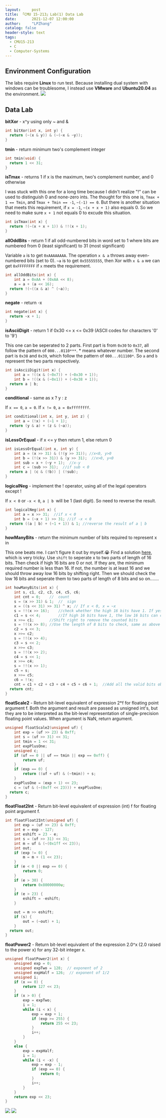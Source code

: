 ```yaml
---
layout:     post
title: 「CMU 15-213」Lab(1) Data Lab
date:       2021-12-07 12:00:00
author:     "LPZhang"
catalog: false
header-style: text
tags: 
  - CMU15-213
  - C
  - Computer-Systems
---
```

## Environment Configuration
The labs require **Linux** to run test. Because installing dual system with windows can be troublesome, I instead use **VMware** and **Ubuntu20.04** as the environment.
![](/img/in-post/2021-12-07-CMU15213-LAB1/vmware.jpg)

## Data Lab
**bitXor** - x^y using only ~ and &
```c
int bitXor(int x, int y) {
  return (~(x & y)) & (~(~x & ~y));
}
```

**tmin** - return minimum two's complement integer 
```c
int tmin(void) {
  return 1 << 31;
}
```
**isTmax** - returns 1 if x is the maximum, two's complement number, and 0 otherwise 

I was stuck with this one for a long time because I didn't realize "!" can be used to distinguish 0 and none-zero ints. The thought for this one is, `Tmax + 1 == Tmin`, and `Tmax + Tmin == -1`, `~(-1) == 0`. But there is another situation that meets this  requirement, if `x = -1`, `~(x + x + 1)` also equals 0. So we need to make sure `x + 1` not equals 0 to excude this situation.
```c
int isTmax(int x) {
  return !(~(x + x + 1)) & !!(x + 1);
}
```
**allOddBits** - return 1 if all odd-numbered bits in word set to 1 where bits are numbered from 0 (least significant) to 31 (most significant)

Variable `a` is to get `0xAAAAAAAA`. The operation `x & a` throws away even-numbered bits (set to 0). `~a` is to get `0x55555555`, then Xor with `x & a` we can get `0xFFFFFFFF` if `x` meets the requirement.
```c
int allOddBits(int x) {
    int a = 0xAA + (0xAA << 8);
    a = a + (a << 16);
  return !(~((x & a) ^ (~a));
}
```
**negate** - return -x 

```c
int negate(int x) {
  return ~x + 1;
}
```
**isAsciiDigit** - return 1 if 0x30 <= x <= 0x39 (ASCII codes for characters '0' to '9')

This one can be seperated to 2 parts. First part is from `0x30` to `0x37`, all follow the pattern of `000...0110***`. * means whatever number. The second part is `0x38` and `0x39`, which follow the pattern of `000...011100*`. So `a` and `b` represent the two parts respectively.
```c
int isAsciiDigit(int x) {
    int a = !((x & (~0x7)) + (~0x30 + 1));
    int b = !((x & (~0x1)) + (~0x38 + 1));
  return a | b;
}
```
**conditional** - same as x ? y : z

If `x == 0`, `a = 0`. If `x != 0`, `a = 0xffffffff`.
```c
int conditional(int x, int y, int z) {
    int a = (!x) + (~1 + 1);
  return (y & a) + (z & (~a));
}
```
**isLessOrEqual** - if x <= y  then return 1, else return 0 

```c
int isLessOrEqual(int x, int y) {
    int a = (x >> 31) & (!(y >> 31)); //x<0, y>0
    int b = (!(x >> 31)) & (y >> 31);  //x>0, y<0
    int sub = x + (~y + 1);  //x-y
    int c = (sub >> 31);  //if sub < 0
  return a | (c & (!b)) | (!sub);
}
```
**logicalNeg** - implement the ! operator, using all of the legal operators except !

If `x < 0` or `-x < 0`, `a | b `will be 1 (last digit). So need to reverse the result.
```c
int logicalNeg(int x) {
    int a = x >> 31;  //if x < 0
    int b = (~x + 1) >> 31; //if -x < 0
  return ((a | b) + (~1 + 1)) & 1; //reverse the result of a | b
}
```
**howManyBits** - return the minimum number of bits required to represent x in

This one beats me. I can't figure it out by myself.&#x1F62D; Find a solution [here](https://www.cnblogs.com/ustca/p/11740382.html#12howmanybits), which is very tricky.
Use `shift` to seperate x to two parts of length of 16 bits. Then check if high 16 bits are 0 or not. If they are, the minimum required number is less than 16. If not, the number is at least 16 and we should throw away low 16 bits by shifting right. Then we should check the low 16 bits and seperate them to two parts of length of 8 bits and so on.......
```c
int howManyBits(int x) {
    int s, c1, c2, c3, c4, c5, c6;
    int cnt = 0;	// 	count
    s = (x >> 31) & 1;	//	sign
    x = ((s << 31) >> 31) ^ x; // If x < 0, x = ~x
    s = !!(x >> 16);	//check whether the high 16 bits have 1. If yes, s is 1
    c1 = s << 4;		//If high 16 bits have 1, the low 16 bits can count 16
    x >>= c1;		//Shift right to remove the counted bits
    s = !!(x >> 8);	//Use the length of 8 bits to check, same as above
    c2 = s << 3;
    x >>= c2;
    s = !!(x >> 4);
    c3 = s << 2;
    x >>= c3;
    s = !!(x >> 2);
    c4 = s << 1;
    x >>= c4;
    s = !!(x >> 1);
    c5 = s;
    x >>= c5;
    c6 = !!x;
    cnt = c1 + c2 + c3 + c4 + c5 + c6 + 1;	//Add all the valid bits obtained each time, then plus 1 sign bit
  return cnt;
}
```
**floatScale2** - Return bit-level equivalent of expression 2*f for floating point argument f. Both the argument and result are passed as unsigned int's, but they are to be interpreted as the bit-level representation of single-precision floating point values. When argument is NaN, return argument.

```c
unsigned floatScale2(unsigned uf) {
    int exp = (uf >> 23) & 0xff;
    int s = (uf >> 31) << 31;
    int tmin = 1 << 31;
    int expPlusOne;
    unsigned c;
    if (uf == 0 || uf == tmin || exp == 0xff) {
        return uf;
    }
    if (exp == 0) {
        return ((uf + uf) & (~tmin)) + s;
    }
    expPlusOne = (exp + 1) << 23;
    c = (uf & (~(0xff << 23))) + expPlusOne;
  return c;
}
```
**floatFloat2Int** - Return bit-level equivalent of expression (int) f for floating point argument f.

```c
int floatFloat2Int(unsigned uf) {
    int exp = (uf >> 23) & 0xff;
    int e = exp - 127;
    int eshift = 23 - e;
    int s = (uf >> 31) << 31;
    int m = uf & (~(0x1ff << 23));
    int out;
    if (exp != 0) {
        m = m + (1 << 23);
    }
    if (e < 0 || exp == 0) {
        return 0;
    }
    if (e > 30) {
        return 0x80000000u;
    }
    if (e > 23) {
        eshift = -eshift;
    }

    out = m >> eshift;
    if (s) {
        out = (~out) + 1;
    }
  return out;
}
```
**floatPower2** - Return bit-level equivalent of the expression 2.0^x (2.0 raised to the power x) for any 32-bit integer x.

```c
unsigned floatPower2(int x) {
    unsigned exp = 0;
    unsigned expTwo = 128;  // exponent of 2
    unsigned expHalf = 126;  // exponent of 1/2
    unsigned i;
    if (x == 0) {
        return 127 << 23;
    }
    if (x > 0) {
        exp = expTwo;
        i = 1;
        while (i < x) {
            exp = exp + 1;
            if (exp >= 255) {
                return 255 << 23;
            }
            i++;
        }
    }
    else {
        exp = expHalf;
        i = 1;
        while (i < -x) {
            exp = exp - 1;
            if (exp == 0) {
                return 0;
            }
            i++;
        }
    }
    return exp << 23;
}
```
![](/img/in-post/2021-12-07-CMU15213-LAB1/operations.jpg)
![](/img/in-post/2021-12-07-CMU15213-LAB1/score.jpg)